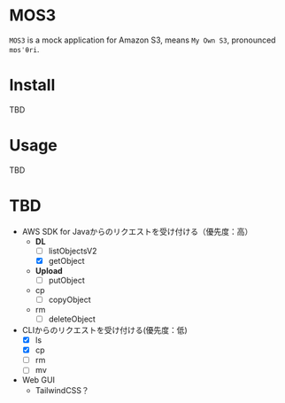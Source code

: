 # MOS3
`MOS3` is a mock application for Amazon S3, means `My Own S3`, pronounced `mɒsˈθri`.
# Install
TBD 
# Usage
TBD
# TBD
- AWS SDK for Javaからのリクエストを受け付ける（優先度：高）
  - **DL** 
    - [ ] listObjectsV2
    - [x] getObject
  - **Upload**
    - [ ] putObject
  - cp
    - [ ] copyObject
  - rm
    - [ ] deleteObject
- CLIからのリクエストを受け付ける(優先度：低)
  - [x] ls
  - [x] cp
  - [ ] rm
  - [ ] mv
- Web GUI
  - TailwindCSS？